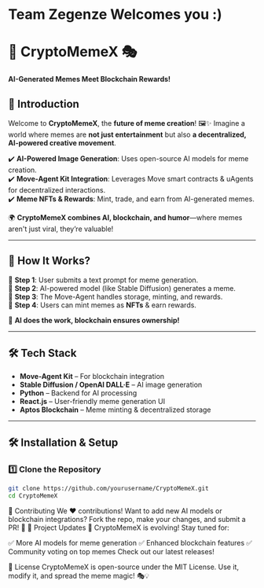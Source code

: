 # Team Zegenze Welcomes you :)
# 🚀 CryptoMemeX 🎭  
**AI-Generated Memes Meet Blockchain Rewards!**  

## 📌 Introduction  

Welcome to **CryptoMemeX**, the **future of meme creation**! 🖼️✨ Imagine a world where memes are **not just entertainment** but also **a decentralized, AI-powered creative movement**.  

✔️ **AI-Powered Image Generation**: Uses open-source AI models for meme creation.  
✔️ **Move-Agent Kit Integration**: Leverages Move smart contracts & uAgents for decentralized interactions.  
✔️ **Meme NFTs & Rewards**: Mint, trade, and earn from AI-generated memes.  

🌍 **CryptoMemeX combines AI, blockchain, and humor**—where memes aren't just viral, they’re valuable!  

---

## 🚀 How It Works?  

🔹 **Step 1**: User submits a text prompt for meme generation.  
🔹 **Step 2**: AI-powered model (like Stable Diffusion) generates a meme.  
🔹 **Step 3**: The Move-Agent handles storage, minting, and rewards.  
🔹 **Step 4**: Users can mint memes as **NFTs** & earn rewards.  

🤖 **AI does the work, blockchain ensures ownership!**  

---

## 🛠️ Tech Stack  

- **Move-Agent Kit** – For blockchain integration  
- **Stable Diffusion / OpenAI DALL·E** – AI image generation  
- **Python** – Backend for AI processing  
- **React.js** – User-friendly meme generation UI  
- **Aptos Blockchain** – Meme minting & decentralized storage  

---

## 🛠️ Installation & Setup  

### 1️⃣ Clone the Repository  
```bash
git clone https://github.com/yourusername/CryptoMemeX.git
cd CryptoMemeX
```
🌟 Contributing
We ❤️ contributions! Want to add new AI models or blockchain integrations? Fork the repo, make your changes, and submit a PR! 🚀
🔄 Project Updates
🚀 CryptoMemeX is evolving! Stay tuned for:

✅ More AI models for meme generation
✅ Enhanced blockchain features
✅ Community voting on top memes
Check out our latest releases!

📜 License
CryptoMemeX is open-source under the MIT License. Use it, modify it, and spread the meme magic! 🎭💡


